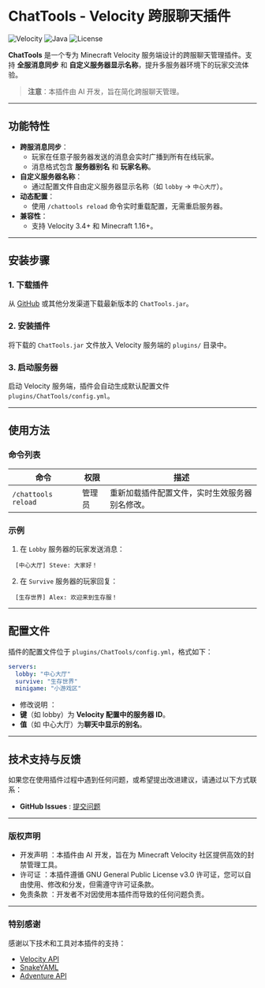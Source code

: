# ChatTools - Velocity 跨服聊天插件
![Velocity](https://img.shields.io/badge/Velocity-3.4.x-blue) ![Java](https://img.shields.io/badge/Java-17-green) ![License](https://img.shields.io/badge/License-GPLv3-green.svg)

**ChatTools** 是一个专为 Minecraft Velocity 服务端设计的跨服聊天管理插件。支持 **全服消息同步** 和 **自定义服务器显示名称**，提升多服务器环境下的玩家交流体验。

> **注意**：本插件由 AI 开发，旨在简化跨服聊天管理。

---  

## 功能特性
- **跨服消息同步**：
    - 玩家在任意子服务器发送的消息会实时广播到所有在线玩家。
    - 消息格式包含 **服务器别名** 和 **玩家名称**。
- **自定义服务器名称**：
    - 通过配置文件自由定义服务器显示名称（如 `lobby` → `中心大厅`）。
- **动态配置**：
    - 使用 `/chattools reload` 命令实时重载配置，无需重启服务器。
- **兼容性**：
    - 支持 Velocity 3.4+ 和 Minecraft 1.16+。

---  

## 安装步骤
### 1. 下载插件
从 [GitHub](https://github.com/NSrank/ChatTools) 或其他分发渠道下载最新版本的 `ChatTools.jar`。

### 2. 安装插件
将下载的 `ChatTools.jar` 文件放入 Velocity 服务端的 `plugins/` 目录中。

### 3. 启动服务器
启动 Velocity 服务端，插件会自动生成默认配置文件 `plugins/ChatTools/config.yml`。

---  

## 使用方法
### 命令列表
| 命令                     | 权限   | 描述                                                                 |  
|--------------------------|--------|----------------------------------------------------------------------|  
| `/chattools reload`      | 管理员 | 重新加载插件配置文件，实时生效服务器别名修改。                       |  

### 示例
1. 在 `Lobby` 服务器的玩家发送消息：
```
  [中心大厅] Steve: 大家好！
```
2. 在 `Survive` 服务器的玩家回复：  
```   
  [生存世界] Alex: 欢迎来到生存服！
```

---  

## 配置文件
插件的配置文件位于 `plugins/ChatTools/config.yml`，格式如下：
```yaml  
servers:  
  lobby: "中心大厅"  
  survive: "生存世界"  
  minigame: "小游戏区"  
```
- 修改说明 ：  
 - **键**（如 lobby）为 **Velocity 配置中的服务器 ID**。  
-  **值**（如 中心大厅）为**聊天中显示的别名**。

---

## 技术支持与反馈
如果您在使用插件过程中遇到任何问题，或希望提出改进建议，请通过以下方式联系：

- **GitHub Issues** : [提交问题](https://github.com/NSrank/ChatTools/issues)

---

### 版权声明
- 开发声明 ：本插件由 AI 开发，旨在为 Minecraft Velocity 社区提供高效的封禁管理工具。
- 许可证 ：本插件遵循 GNU General Public License v3.0 许可证，您可以自由使用、修改和分发，但需遵守许可证条款。
- 免责条款 ：开发者不对因使用本插件而导致的任何问题负责。

---

### 特别感谢
感谢以下技术和工具对本插件的支持：

- [Velocity API](https://papermc.io/software/velocity)
- [SnakeYAML](https://github.com/snakeyaml/snakeyaml)
- [Adventure API](https://github.com/KyoriPowered/adventure?spm=a2ty_o01.29997173.0.0.7c5733f51H3mj8)

